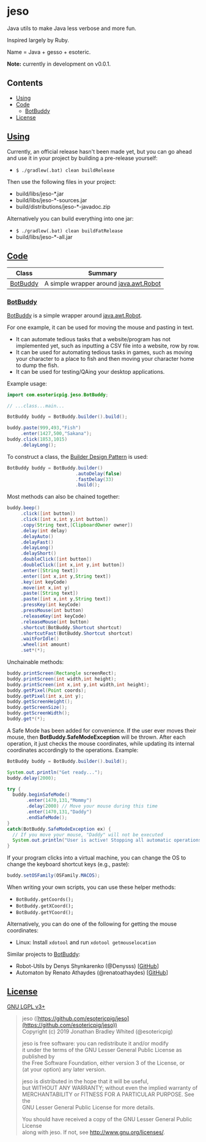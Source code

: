 # jeso

Java utils to make Java less verbose and more fun.

Inspired largely by Ruby.

Name = Java + gesso + esoteric.

**Note:** currently in development on v0.0.1.

## Contents

- [Using](#using)
- [Code](#code)
    - [BotBuddy](#botbuddy)
- [License](#license)

## [Using](#contents)

Currently, an official release hasn't been made yet, but you can go ahead and use it in your project by building a pre-release yourself:

- `$ ./gradlew(.bat) clean buildRelease`

Then use the following files in your project:

- build/libs/jeso-*.jar
- build/libs/jeso-*-sources.jar
- build/distributions/jeso-*-javadoc.zip

Alternatively you can build everything into one jar:

- `$ ./gradlew(.bat) clean buildFatRelease`
- build/libs/jeso-*-all.jar

## [Code](#contents)

| Class                 | Summary |
| --------------------- | ------- |
| [BotBuddy](#botbuddy) | A simple wrapper around [java.awt.Robot](https://docs.oracle.com/javase/8/docs/api/java/awt/Robot.html) |

### [BotBuddy](#code)

[BotBuddy](src/main/java/com/esotericpig/jeso/BotBuddy.java) is a simple wrapper around [java.awt.Robot](https://docs.oracle.com/javase/8/docs/api/java/awt/Robot.html).

For one example, it can be used for moving the mouse and pasting in text.

- It can automate tedious tasks that a website/program has not implemented yet, such as inputting a CSV file into a website, row by row.
- It can be used for automating tedious tasks in games, such as moving your character to a place to fish and then moving your character home to dump the fish.
- It can be used for testing/QAing your desktop applications.

Example usage:

```Java
import com.esotericpig.jeso.BotBuddy;

// ...class...main...

BotBuddy buddy = BotBuddy.builder().build();

buddy.paste(999,493,"Fish")
     .enter(1427,500,"Sakana");
buddy.click(1853,1015)
     .delayLong();
```

To construct a class, the [Builder Design Pattern](https://en.wikipedia.org/wiki/Builder_pattern) is used:

```Java
BotBuddy buddy = BotBuddy.builder()
                         .autoDelay(false)
                         .fastDelay(33)
                         .build();
```

Most methods can also be chained together:

```Java
buddy.beep()
     .click([int button])
     .click([int x,int y,int button])
     .copy(String text,[ClipboardOwner owner])
     .delay(int delay)
     .delayAuto()
     .delayFast()
     .delayLong()
     .delayShort()
     .doubleClick([int button])
     .doubleClick([int x,int y,int button])
     .enter([String text])
     .enter([int x,int y,String text])
     .key(int keyCode)
     .move(int x,int y)
     .paste([String text])
     .paste([int x,int y,String text])
     .pressKey(int keyCode)
     .pressMouse(int button)
     .releaseKey(int keyCode)
     .releaseMouse(int button)
     .shortcut(BotBuddy.Shortcut shortcut)
     .shortcutFast(BotBuddy.Shortcut shortcut)
     .waitForIdle()
     .wheel(int amount)
     .set*(*);
```

Unchainable methods:

```Java
buddy.printScreen(Rectangle screenRect);
buddy.printScreen(int width,int height);
buddy.printScreen(int x,int y,int width,int height);
buddy.getPixel(Point coords);
buddy.getPixel(int x,int y);
buddy.getScreenHeight();
buddy.getScreenSize();
buddy.getScreenWidth();
buddy.get*(*);
```

A Safe Mode has been added for convenience. If the user ever moves their mouse, then **BotBuddy.SafeModeException** will be thrown. After each operation, it just checks the mouse coordinates, while updating its internal coordinates accordingly to the operations. Example:

```Java
BotBuddy buddy = BotBuddy.builder().build();

System.out.println("Get ready...");
buddy.delay(2000);

try {
  buddy.beginSafeMode()
       .enter(1470,131,"Mommy")
       .delay(2000) // Move your mouse during this time
       .enter(1470,131,"Daddy")
       .endSafeMode();
}
catch(BotBuddy.SafeModeException ex) {
  // If you move your mouse, "Daddy" will not be executed
  System.out.println("User is active! Stopping all automatic operations.");
}
```

If your program clicks into a virtual machine, you can change the OS to change the keyboard shortcut keys (e.g., paste):

```Java
buddy.setOSFamily(OSFamily.MACOS);
```

When writing your own scripts, you can use these helper methods:

- `BotBuddy.getCoords();`
- `BotBuddy.getXCoord();`
- `BotBuddy.getYCoord();`

Alternatively, you can do one of the following for getting the mouse coordinates:

- Linux: Install `xdotool` and run `xdotool getmouselocation`

Similar projects to [BotBuddy](src/main/java/com/esotericpig/jeso/BotBuddy.java):

- Robot-Utils by Denys Shynkarenko (@Denysss) [[GitHub](https://github.com/Denysss/Robot-Utils)]
- Automaton by Renato Athaydes (@renatoathaydes) [[GitHub](https://github.com/renatoathaydes/Automaton)]

## [License](#contents)
[GNU LGPL v3+](LICENSE)

> jeso ([https://github.com/esotericpig/jeso](https://github.com/esotericpig/jeso))  
> Copyright (c) 2019 Jonathan Bradley Whited (@esotericpig)  
> 
> jeso is free software: you can redistribute it and/or modify  
> it under the terms of the GNU Lesser General Public License as published by  
> the Free Software Foundation, either version 3 of the License, or  
> (at your option) any later version.  
> 
> jeso is distributed in the hope that it will be useful,  
> but WITHOUT ANY WARRANTY; without even the implied warranty of  
> MERCHANTABILITY or FITNESS FOR A PARTICULAR PURPOSE. See the  
> GNU Lesser General Public License for more details.  
> 
> You should have received a copy of the GNU Lesser General Public License  
> along with jeso. If not, see <http://www.gnu.org/licenses/>.  
